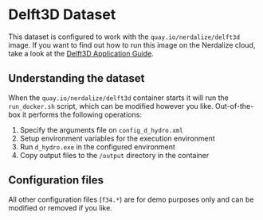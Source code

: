 # Delft3D Dataset
This dataset is configured to work with the `quay.io/nerdalize/delft3d` image. If you want to find out how to run this image on the Nerdalize cloud, take a look at the [Delft3D Application Guide](https://www.nerdalize.com/applications/delft3d/).

## Understanding the dataset
When the `quay.io/nerdalize/delft3d` container starts it will run the `run_docker.sh` script, which can be modified however you like. Out-of-the-box it performs the following operations:

1. Specify the arguments file on `config_d_hydro.xml`
2. Setup environment variables for the execution environment
3. Run `d_hydro.exe` in the configured environment
4. Copy output files to the `/output` directory in the container

## Configuration files
All other configuration files (`f34.*`) are for demo purposes only and can be modified or removed if you like.
